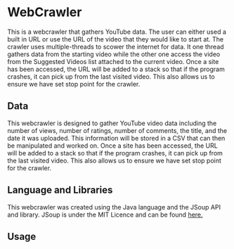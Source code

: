 # WebCrawler
This is a webcrawler that gathers YouTube data. The user can either used a built in URL or use the URL of the video that they would like to start at. The crawler uses multiple-threads to scower the internet for data. It one thread gathers data from the starting video while the other one access the video from the Suggested Videos list attached to the current video. Once a site has been accessed, the URL will be added to a stack so that if the program crashes, it can pick up from the last visited video. This also allows us to ensure we have set stop point for the crawler.
## Data
This webcrawler is designed to gather YouTube video data including the number of views, number of ratings, number of comments, the title, and the date it was uploaded. This information will be stored in a CSV that can then be manipulated and worked on. Once a site has been accessed, the URL will be added to a stack so that if the program crashes, it can pick up from the last visited video. This also allows us to ensure we have set stop point for the crawler.
## Language and Libraries
This webcrawler was created using the Java language and the JSoup API and library. JSoup is under the MIT Licence and can be found [here.](https://jsoup.org/)
## Usage
